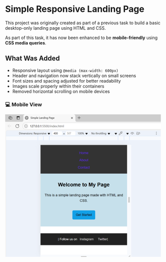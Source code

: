 #  Simple Responsive Landing Page

This project was originally created as part of a previous task to build a basic desktop-only landing page using HTML and CSS. 

As part of this task, it has now been enhanced to be **mobile-friendly** using **CSS media queries**.



## What Was Added

- Responsive layout using `@media (max-width: 600px)`
- Header and navigation now stack vertically on small screens
- Font sizes and spacing adjusted for better readability
- Images scale properly within their containers
- Removed horizontal scrolling on mobile devices


### 💻 Mobile View
![Mobileview View](ss4.png)
